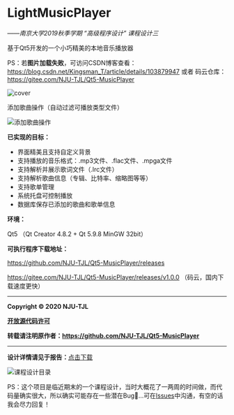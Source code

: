 # LightMusicPlayer
*——南京大学2019秋季学期 “高级程序设计” 课程设计三*

基于Qt5开发的一个小巧精美的本地音乐播放器



PS：若**图片加载失败**，可访问CSDN博客查看：https://blog.csdn.net/Kingsman_T/article/details/103879947  或者  码云仓库：https://gitee.com/NJU-TJL/Qt5-MusicPlayer 

![cover](./image.assets/cover.png)

添加歌曲操作（自动过滤可播放类型文件）

![添加歌曲操作](./image.assets/show.gif)



**已实现的目标：**

- 界面精美且支持自定义背景
- 支持播放的音乐格式：.mp3文件、.flac文件、.mpga文件
- 支持解析并展示歌词文件（.lrc文件）
- 支持解析歌曲信息（专辑、比特率、缩略图等等）
- 支持歌单管理
- 系统托盘可控制播放
- 数据库保存已添加的歌曲和歌单信息

  

**环境：**

Qt5 （Qt Creator 4.8.2 + Qt 5.9.8 MinGW 32bit）  



**可执行程序下载地址：**

https://github.com/NJU-TJL/Qt5-MusicPlayer/releases

https://gitee.com/NJU-TJL/Qt5-MusicPlayer/releases/v1.0.0    （码云，国内下载速度更快）

****

**Copyright © 2020 NJU-TJL**  

**[开放源代码许可](https://github.com/NJU-TJL/Qt5-MusicPlayer/blob/master/LICENSE)**

**转载请注明原作者：https://github.com/NJU-TJL/Qt5-MusicPlayer**  

****

**设计详情请见于报告：**[点击下载](https://github.com/NJU-TJL/Qt5-MusicPlayer/raw/master/doc/%E8%AF%BE%E7%A8%8B%E8%AE%BE%E8%AE%A1%E6%8A%A5%E5%91%8A%20-%20%E9%9F%B3%E4%B9%90%E6%92%AD%E6%94%BE%E5%99%A8.pdf)

![课程设计目录](./image.assets/my-report.png)



PS：这个项目是临近期末的一个课程设计，当时大概花了一两周的时间做，而代码量确实很大，所以确实可能存在一些潜在Bug🤣...可在[Issues](https://github.com/NJU-TJL/Qt5-MusicPlayer/issues)中沟通，有空的话我会尽力回复！

